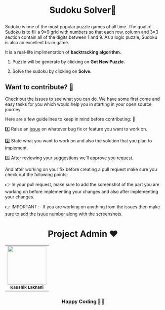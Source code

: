 <h1><p align=center>Sudoku Solver🧩</h1>

Sudoku is one of the most popular puzzle games of all time. The goal of Sudoku is to fill a 9×9 grid with numbers so that each row, column and 3×3 section contain all of the digits between 1 and 9. As a logic puzzle, Sudoku is also an excellent brain game.

It is a real-life implimentation of **backtracking algorithm**.

1. Puzzle will be generate by clicking on **Get New Puzzle**.

2. Solve the sudoku by clicking on **Solve**.

## Want to contribute? &#129309;

Check out the issues to see what you can do. We have some first come and easy tasks for you which would help you in starting in your open source journey.

Here are a few guidelines to keep in mind before contributing: &#129534;

&#49;&#65039;&#8419; Raise an [issue](https://github.com/CareerDevelopmentHub/Sudoku-Solver/issues) on whatever bug fix or feature you want to work on.

&#50;&#65039;&#8419; State what you want to work on and also the solution that you plan to implement.

&#51;&#65039;&#8419; After reviewing your suggestions we'll approve you request.

And after working on your fix before creating a pull request make sure you check out the following points:

&#128073; In your pull request, make sure to add the screenshot of the part you are working on before implementing your changes and also after implementing your changes.

&#128073; IMPORTANT :- If you are working on anything from the issues then make sure to add the isuue number along with the screenshots.

<h1 align=center> Project Admin ❤️ </h1>
<p align="center">
<table align="center">
<tbody><tr>
<td align="center"><a href="https://github.com/kaal-coder"><img alt="" src="https://avatars.githubusercontent.com/u/85815858?v=4" width="125px;"><br><sub><b> Kaushik Lakhani </b></sub></a><br></td> </a></td>
</tbody></table>
     
<h3 align="center"> Happy Coding 👨‍💻 </h3>
</body>
</html>
